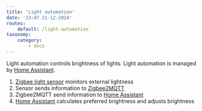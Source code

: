 ```yaml
---
title: 'Light automation'
date: '23:47 21-12-2024'
routes:
    default: /light-automation
taxonomy:
    category:
        - docs
---
```


Light automation controls brightness of lights. Light automation is managed by [Home Assistant](/home-assistant).

1. [Zigbee light sensor](/zigbee) monitors external lightness
2. Sensor sends information to [Zigbee2MQTT](/zigbee2mqtt)
3. Zigbee2MQTT send information to [Home Assistant](/home-assistant)
4. [Home Assistant](/home-assistant) calculates preferred brightness and adjusts brightness